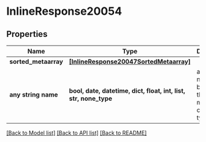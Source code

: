 # InlineResponse20054


## Properties
Name | Type | Description | Notes
------------ | ------------- | ------------- | -------------
**sorted_metaarray** | [**[InlineResponse20047SortedMetaarray]**](InlineResponse20047SortedMetaarray.md) |  | [optional] 
**any string name** | **bool, date, datetime, dict, float, int, list, str, none_type** | any string name can be used but the value must be the correct type | [optional]

[[Back to Model list]](../README.md#documentation-for-models) [[Back to API list]](../README.md#documentation-for-api-endpoints) [[Back to README]](../README.md)


